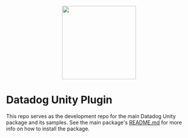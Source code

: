<p align="center">
    <img src="https://imgix.datadoghq.com/img/about/presskit/logo-v/dd_vertical_white.png" width="200">
</p>

# Datadog Unity Plugin

This repo serves as the development repo for the main Datadog Unity package and its samples. See the main package's [README.md](packages/Datadog.Unity/README.md) for more info on how to install the package.
